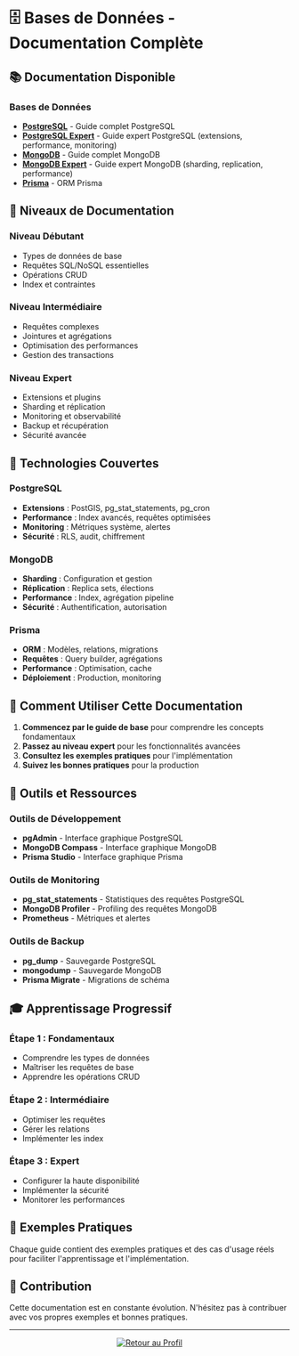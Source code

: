 # 🗄️ Bases de Données - Documentation Complète

## 📚 Documentation Disponible

### Bases de Données

- **[PostgreSQL](./postgresql.md)** - Guide complet PostgreSQL
- **[PostgreSQL Expert](./postgresql-expert.md)** - Guide expert PostgreSQL (extensions, performance, monitoring)
- **[MongoDB](./mongodb.md)** - Guide complet MongoDB
- **[MongoDB Expert](./mongodb-expert.md)** - Guide expert MongoDB (sharding, replication, performance)
- **[Prisma](./prisma.md)** - ORM Prisma

## 🎯 Niveaux de Documentation

### Niveau Débutant
- Types de données de base
- Requêtes SQL/NoSQL essentielles
- Opérations CRUD
- Index et contraintes

### Niveau Intermédiaire
- Requêtes complexes
- Jointures et agrégations
- Optimisation des performances
- Gestion des transactions

### Niveau Expert
- Extensions et plugins
- Sharding et réplication
- Monitoring et observabilité
- Backup et récupération
- Sécurité avancée

## 🚀 Technologies Couvertes

### PostgreSQL
- **Extensions** : PostGIS, pg_stat_statements, pg_cron
- **Performance** : Index avancés, requêtes optimisées
- **Monitoring** : Métriques système, alertes
- **Sécurité** : RLS, audit, chiffrement

### MongoDB
- **Sharding** : Configuration et gestion
- **Réplication** : Replica sets, élections
- **Performance** : Index, agrégation pipeline
- **Sécurité** : Authentification, autorisation

### Prisma
- **ORM** : Modèles, relations, migrations
- **Requêtes** : Query builder, agrégations
- **Performance** : Optimisation, cache
- **Déploiement** : Production, monitoring

## 📖 Comment Utiliser Cette Documentation

1. **Commencez par le guide de base** pour comprendre les concepts fondamentaux
2. **Passez au niveau expert** pour les fonctionnalités avancées
3. **Consultez les exemples pratiques** pour l'implémentation
4. **Suivez les bonnes pratiques** pour la production

## 🔧 Outils et Ressources

### Outils de Développement
- **pgAdmin** - Interface graphique PostgreSQL
- **MongoDB Compass** - Interface graphique MongoDB
- **Prisma Studio** - Interface graphique Prisma

### Outils de Monitoring
- **pg_stat_statements** - Statistiques des requêtes PostgreSQL
- **MongoDB Profiler** - Profiling des requêtes MongoDB
- **Prometheus** - Métriques et alertes

### Outils de Backup
- **pg_dump** - Sauvegarde PostgreSQL
- **mongodump** - Sauvegarde MongoDB
- **Prisma Migrate** - Migrations de schéma

## 🎓 Apprentissage Progressif

### Étape 1 : Fondamentaux
- Comprendre les types de données
- Maîtriser les requêtes de base
- Apprendre les opérations CRUD

### Étape 2 : Intermédiaire
- Optimiser les requêtes
- Gérer les relations
- Implémenter les index

### Étape 3 : Expert
- Configurer la haute disponibilité
- Implémenter la sécurité
- Monitorer les performances

## 📝 Exemples Pratiques

Chaque guide contient des exemples pratiques et des cas d'usage réels pour faciliter l'apprentissage et l'implémentation.

## 🤝 Contribution

Cette documentation est en constante évolution. N'hésitez pas à contribuer avec vos propres exemples et bonnes pratiques.

---

<div align="center">

[![Retour au Profil](https://img.shields.io/badge/🏠_Retour_au_Profil-000000?style=for-the-badge&logo=github&logoColor=white)](../../../../../../../../../README.md)

</div>
